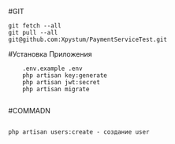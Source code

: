 
#GIT
```git branch -r | grep -v '\->' | while read remote; do git branch --track "${remote#origin/}" "$remote"; done
git fetch --all
git pull --all
git@github.com:Xpystum/PaymentServiceTest.git
```

#Установка Приложения
```
    .env.example .env
    php artisan key:generate
    php artisan jwt:secret
    php artisan migrate
    
```

#COMMADN
```

php artisan users:create - создание user

```

